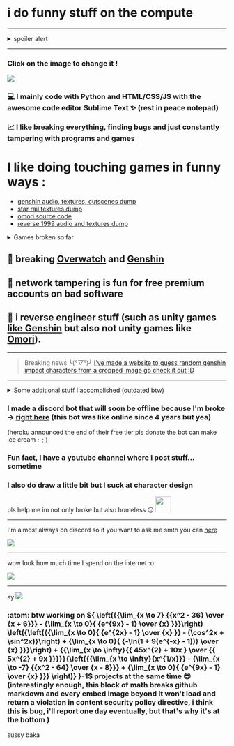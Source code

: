 # i do funny stuff on the compute

---

<details>
 <summary>spoiler alert</summary>
 this readme is a complete mess 🥰
</details>

---

### Click on the image to change it !

[<img src="https://api.escartem.eu.org/p/ghm3" />](https://bit.ly/3DVM3vY)

 ### 💻 I mainly code with Python and HTML/CSS/JS with the awesome code editor Sublime Text ✨ (rest in peace notepad)
 ### 📈 I like breaking everything, finding bugs and just constantly tampering with programs and games

 # I like doing touching games in funny ways :
 - [genshin audio, textures, cutscenes dump](https://github.com/umaichanuwu/GenshinLinks/blob/main/README.md)
 - [star rail textures dump](https://github.com/umaichanuwu/StarRailTextures/blob/main/README.md)
 - [omori source code](https://github.com/Escartem/OmoriSource)
 - [reverse 1999 audio and textures dump](https://github.com/Escartem/Reverse1999Dump)
 
<details>
    <summary>Games broken so far</summary>
    
     * Genshin Impact - out of map 6 times, broke ability cool-down, made paimon transcend out of existence, made wishes on non existing banner
     * Honkai: Star Rail - display error and objects going through walls
     * Minecraft - tampered with game code, save files, and much more
     * Overwatch - out of map and explored around
     * Overwatch 2 - also out of map a few days after the release
     * Warframe - transformed enemy in canon ball and transcended out of map
     * Slime Rancher - access zones of map before possible
     * Forza Horizon 2 - out of map
     * Forza Motosport 7 - transcended out of map in main menu
     * Tera - out of map
     * Undertale - tampered with game code
     * Goat Simulator - under map
     * Calico - pass though wall
     * Fortnite - out of map
     * Gmod - self explanatory, their physics engine sucks and therefore games like Half Life, Portal and Stanley Parable were also broken
     * Minecraft Dungeons - made illegal moves and crashed game way too many times
     * Yandere Simulator - out of map, made items and npc vanish out of existence
     * Superliminal - just transcended in alternates realms casually

And a few others too that I may have forgot

 </details> 
 
 ## 🗿 breaking [Overwatch](https://www.youtube.com/watch?v=fOvITjNzI28) and [Genshin](https://www.youtube.com/watch?v=ZrFx7MTdbVA&t=66s)

 ## 🎴 network tampering is fun for free premium accounts on bad software
 
 ## 🤔 i reverse engineer stuff (such as unity games [like Genshin](https://github.com/Escartem/GenshinTextures) but also not unity games like [Omori](https://github.com/Escartem/OmoriSource)).
 
 ---

> Breaking news ╰(*°▽°*)╯
[I've made a website to guess random genshin impact characters from a cropped image go check it out :D](https://genshin-crop.web.app/)
 
 ---
 
 <details>
     <summary>Some additional stuff I accomplished (outdated btw)</summary>
     
     * bypassed free trials and licenses of many websites and softwares with multiples methods such as tampering with network
     * accessed school server admin panel and leaked usernames and passwords of every users among with wifi password (but I'm fine they were more impressed than angry against me :D)
     * unlocked way too many pc without the passwords security kinda sucks
     * jailbroke school pc, removed spyware and bypassed bios passwords to reinstall os. And also leaked all components, drivers and included software for others students to mod it.
     * reversed engineered covid qr codes to prove you don't have covid to make custom legal ones (only for my own learning did not shared anything with anyone pls no jail :c )
     
     * learned english, programming, drawing and all the rest myself, I hate following tutorials and have people to teach me
     * made my own qrcodes that are not working anymore
     * created 3D engines with Scratch cuz i was bored and also recreated entire FNAF 1 within Scratch too
     * rickrolled my entire city with qrcodes sticked everywhere >:D
     * infinite money glitch with vending machines when your credits are stored on your card and not in the machine (not even encrypted in the card they really wanted to give you free hot chocolate)
     * please youtube stop updating your app I need your bugs to skip all ads :c (until i find a way to get free yt premium)
     * sometime I create games for me and my friends (rpg maker and godot if someone is interested)
     * why pay for software and games when you can get them for free on sketchy russians websites
 </details>
 
 ### I made a discord bot that will soon be offline because I'm broke -> [right here](https://bit.ly/BlueDiscordBot) (this bot was like online since 4 years but yea)
 (heroku announced the end of their free tier pls donate the bot can make ice cream ;-; )

 ### Fun fact, I have a [youtube channel](https://www.youtube.com/channel/UCdJy-MFYbTV26qSyfhJ_mXw) where I post stuff... sometime
 
 ### I also do draw a little bit but I suck at character design

 pls help me im not only broke but also homeless 😔
[<img src="https://api.escartem.eu.org/p/ghm3/kf" style="height: 36px;" />](https://ko-fi.com/J3J03KEUN)
 
 ---
 
 I'm almost always on discord so if you want to ask me smth you can [here](https://discord.gg/fzRdtVh)
 
[<img src="https://api.escartem.eu.org/p/ghm3/dw" />](https://discord.gg/fzRdtVh)

 ---
 wow look how much time I spend on the internet :o 
 
 [<img src="https://api.escartem.eu.org/p/ghm3/wt" />](https://bluedb.escartem.eu.org/img/cat/005AA.jpg)

---

ay
<img src="https://moe-counter.glitch.me/get/@Escartem?theme=moebooru" />

### :atom: btw working on ${ \left({{\lim_{x \to 7} {{x^2 - 36} \over {x + 6}}} - {\lim_{x \to 0}{ {e^{9x} - 1} \over {x} }}}\right) \left({\left({{\lim_{x \to 0}{ {e^{2x} - 1} \over {x} }} - (\cos^2x + \sin^2x)}\right) + {\lim_{x \to 0}{ {-\ln(1 + 9(e^{-x} - 1))} \over {x} }}}\right) + {{\lim_{x \to \infty}{{ 45x^{2} + 10x  } \over {{ 5x^{2} + 9x  }}}}}{\left({{\lim_{x \to \infty}{x^{1/x}}} - {\lim_{x \to -7} {{x^2 - 64} \over {x - 8}}} + {\lim_{x \to 0}{ {e^{9x} - 1} \over {x} }}} \right)} }-1$ projects at the same time 😎 (interestingly enough, this block of math breaks github markdown and every embed image beyond it won't load and return a violation in content security policy directive, i think this is bug, i'll report one day eventually, but that's why it's at the bottom )
 
sussy baka
